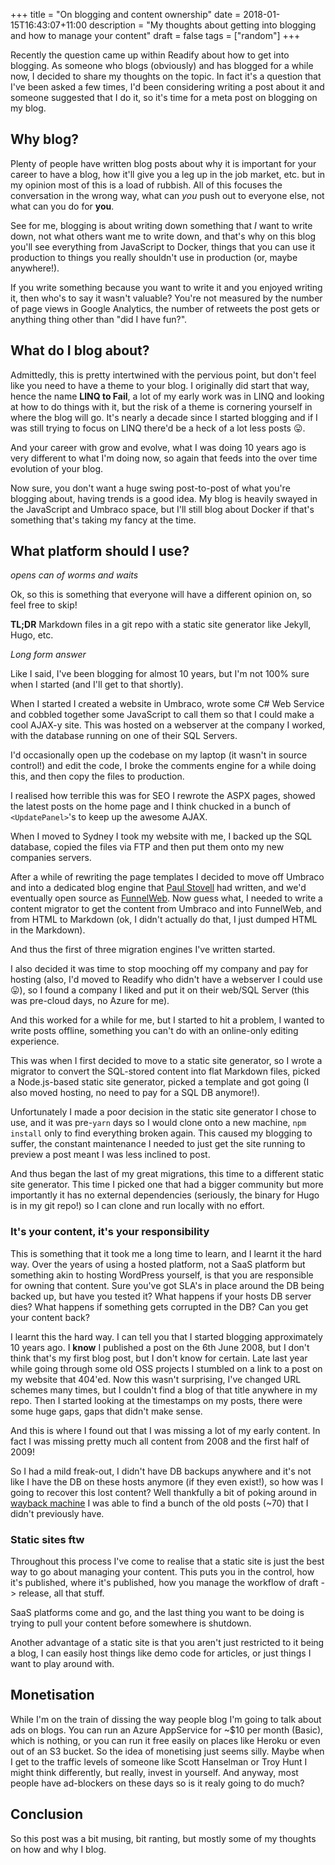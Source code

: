 +++
title = "On blogging and content ownership"
date = 2018-01-15T16:43:07+11:00
description = "My thoughts about getting into blogging and how to manage your content"
draft = false
tags = ["random"]
+++

Recently the question came up within Readify about how to get into blogging. As someone who blogs (obviously) and has blogged for a while now, I decided to share my thoughts on the topic. In fact it's a question that I've been asked a few times, I'd been considering writing a post about it and someone suggested that I do it, so it's time for a meta post on blogging on my blog.

## Why blog?

Plenty of people have written blog posts about why it is important for your career to have a blog, how it'll give you a leg up in the job market, etc. but in my opinion most of this is a load of rubbish. All of this focuses the conversation in the wrong way, what can _you_ push out to everyone else, not what can you do for **you**.

See for me, blogging is about writing down something that _I_ want to write down, not what others want me to write down, and that's why on this blog you'll see everything from JavaScript to Docker, things that you can use it production to things you really shouldn't use in production (or, maybe anywhere!).

If you write something because you want to write it and you enjoyed writing it, then who's to say it wasn't valuable? You're not measured by the number of page views in Google Analytics, the number of retweets the post gets or anything thing other than "did I have fun?".

## What do I blog about?

Admittedly, this is pretty intertwined with the pervious point, but don't feel like you need to have a theme to your blog. I originally did start that way, hence the name **LINQ to Fail**, a lot of my early work was in LINQ and looking at how to do things with it, but the risk of a theme is cornering yourself in where the blog will go. It's nearly a decade since I started blogging and if I was still trying to focus on LINQ there'd be a heck of a lot less posts 😛.

And your career with grow and evolve, what I was doing 10 years ago is very different to what I'm doing now, so again that feeds into the over time evolution of your blog.

Now sure, you don't want a huge swing post-to-post of what you're blogging about, having trends is a good idea. My blog is heavily swayed in the JavaScript and Umbraco space, but I'll still blog about Docker if that's something that's taking my fancy at the time.

## What platform should I use?

*opens can of worms and waits*

Ok, so this is something that everyone will have a different opinion on, so feel free to skip!

**TL;DR** Markdown files in a git repo with a static site generator like Jekyll, Hugo, etc.

_Long form answer_

Like I said, I've been blogging for almost 10 years, but I'm not 100% sure when I started (and I'll get to that shortly).

When I started I created a website in Umbraco, wrote some C# Web Service and cobbled together some JavaScript to call them so that I could make a cool AJAX-y site. This was hosted on a webserver at the company I worked, with the database running on one of their SQL Servers.

I'd occasionally open up the codebase on my laptop (it wasn't in source control!) and edit the code, I broke the comments engine for a while doing this, and then copy the files to production.

I realised how terrible this was for SEO I rewrote the ASPX pages, showed the latest posts on the home page and I think chucked in a bunch of `<UpdatePanel>`'s to keep up the awesome AJAX.

When I moved to Sydney I took my website with me, I backed up the SQL database, copied the files via FTP and then put them onto my new companies servers.

After a while of rewriting the page templates I decided to move off Umbraco and into a dedicated blog engine that [Paul Stovell](https://twitter.com/paulstovell) had written, and we'd eventually open source as [FunnelWeb](https://github.com/funnelweblog/FunnelWeb). Now guess what, I needed to write a content migrator to get the content from Umbraco and into FunnelWeb, and from HTML to Markdown (ok, I didn't actually do that, I just dumped HTML in the Markdown).

And thus the first of three migration engines I've written started.

I also decided it was time to stop mooching off my company and pay for hosting (also, I'd moved to Readify who didn't have a webserver I could use 😛), so I found a company I liked and put it on their web/SQL Server (this was pre-cloud days, no Azure for me).

And this worked for a while for me, but I started to hit a problem, I wanted to write posts offline, something you can't do with an online-only editing experience.

This was when I first decided to move to a static site generator, so I wrote a migrator to convert the SQL-stored content into flat Markdown files, picked a Node.js-based static site generator, picked a template and got going (I also moved hosting, no need to pay for a SQL DB anymore!).

Unfortunately I made a poor decision in the static site generator I chose to use, and it was pre-`yarn` days so I would clone onto a new machine, `npm install` only to find everything broken again. This caused my blogging to suffer, the constant maintenance I needed to just get the site running to preview a post meant I was less inclined to post.

And thus began the last of my great migrations, this time to a different static site generator. This time I picked one that had a bigger community but more importantly it has no external dependencies (seriously, the binary for Hugo is in my git repo!) so I can clone and run locally with no effort.

### It's your content, it's your responsibility

This is something that it took me a long time to learn, and I learnt it the hard way. Over the years of using a hosted platform, not a SaaS platform but something akin to hosting WordPress yourself, is that you are responsible for owning that content. Sure you've got SLA's in place around the DB being backed up, but have you tested it? What happens if your hosts DB server dies? What happens if something gets corrupted in the DB? Can you get your content back?

I learnt this the hard way. I can tell you that I started blogging approximately 10 years ago. I **know** I published a post on the 6th June 2008, but I don't think that's my first blog post, but I don't know for certain. Late last year while going through some old OSS projects I stumbled on a link to a post on my website that 404'ed. Now this wasn't surprising, I've changed URL schemes many times, but I couldn't find a blog of that title anywhere in my repo. Then I started looking at the timestamps on my posts, there were some huge gaps, gaps that didn't make sense.

And this is where I found out that I was missing a lot of my early content. In fact I was missing pretty much all content from 2008 and the first half of 2009!

So I had a mild freak-out, I didn't have DB backups anywhere and it's not like I have the DB on these hosts anymore (if they even exist!), so how was I going to recover this lost content? Well thankfully a bit of poking around in [wayback machine](http://archive.org/web/web.php) I was able to find a bunch of the old posts (~70) that I didn't previously have.

### Static sites ftw

Throughout this process I've come to realise that a static site is just the best way to go about managing your content. This puts you in the control, how it's published, where it's published, how you manage the workflow of draft -> release, all that stuff.

SaaS platforms come and go, and the last thing you want to be doing is trying to pull your content before somewhere is shutdown.

Another advantage of a static site is that you aren't just restricted to it being a blog, I can easily host things like demo code for articles, or just things I want to play around with.

## Monetisation

While I'm on the train of dissing the way people blog I'm going to talk about ads on blogs. You can run an Azure AppService for ~$10 per month (Basic), which is nothing, or you can run it free easily on places like Heroku or even out of an S3 bucket. So the idea of monetising just seems silly. Maybe when I get to the traffic levels of someone like Scott Hanselman or Troy Hunt I might think differently, but really, invest in yourself. And anyway, most people have ad-blockers on these days so is it realy going to do much?

## Conclusion

So this post was a bit musing, bit ranting, but mostly some of my thoughts on how and why I blog.